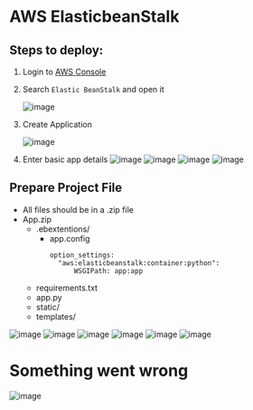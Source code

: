 # AWS ElasticbeanStalk
## Steps to deploy:
1. Login to [AWS Console](https://us-east-1.console.aws.amazon.com/elasticbeanstalk/home?region=us-east-1#/gettingStarted)
2. Search `Elastic BeanStalk` and open it
    
    ![image](https://user-images.githubusercontent.com/40932902/213845614-077deeff-8ea8-4fc7-8b6f-233a02528517.png)

3. Create Application 

    ![image](https://user-images.githubusercontent.com/40932902/213845646-edd2cb45-f539-4a75-9ef1-aee7eab4ecfd.png)

4. Enter basic app details
    ![image](https://user-images.githubusercontent.com/40932902/213845665-e9f30bc2-04e5-4159-8f39-d9d73d2dfcd4.png)
    ![image](https://user-images.githubusercontent.com/40932902/213845679-c3abbb80-2993-43d1-b490-c024b5edaa91.png)
    ![image](https://user-images.githubusercontent.com/40932902/213845697-91bb924b-7cde-44fd-8c28-e7fec36b2e7e.png)
    ![image](https://user-images.githubusercontent.com/40932902/213845713-9ad05331-9734-416c-9070-495b5be26b3d.png)

## Prepare Project File
- All files should be in a .zip file
- App.zip
  -  .ebextentions/
      - app.config
          ```
          option_settings:
            "aws:elasticbeanstalk:container:python":
                WSGIPath: app:app
          ```
  - requirements.txt
  - app.py
  - static/
  - templates/

![image](https://user-images.githubusercontent.com/40932902/213845758-f9cee614-0188-4dda-823a-8ab19b86f688.png)
![image](https://user-images.githubusercontent.com/40932902/213845772-074f0192-bf27-4377-95c5-22beef8d8682.png)
![image](https://user-images.githubusercontent.com/40932902/213845778-1732393d-9ed3-4d53-8c5c-6b9f59918926.png)
![image](https://user-images.githubusercontent.com/40932902/213845790-293eda91-4174-4156-bd77-8c267316a7ec.png)
![image](https://user-images.githubusercontent.com/40932902/213845896-df4b3af2-039c-4884-bdad-1fda94a4604b.png)
![image](https://user-images.githubusercontent.com/40932902/213845959-a177842a-add7-4b52-b368-4d4c2a085cac.png)
# Something went wrong
![image](https://user-images.githubusercontent.com/40932902/213846658-240c387b-e1a7-497e-a20d-5083bd0ced0c.png)
